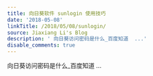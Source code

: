 ```yaml
---
title: 向日葵软件 sunlogin 使用技巧
date: '2018-05-08'
linkTitle: /2018/05/08/sunlogin/
source: Jiaxiang Li's Blog
description: ' 向日葵访问密码是什么_百度知道  ...'
disable_comments: true
---
```

 向日葵访问密码是什么_百度知道  ...
